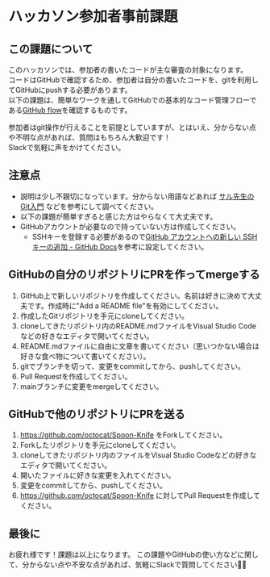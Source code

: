 # ハッカソン参加者事前課題

## この課題について
このハッカソンでは、参加者の書いたコードが主な審査の対象になります。  
コードはGitHubで確認するため、参加者は自分の書いたコードを、gitを利用してGitHubにpushする必要があります。  
以下の課題は、簡単なワークを通してGitHubでの基本的なコード管理フローである[GitHub flow](https://docs.github.com/ja/get-started/quickstart/github-flow)を確認するものです。  

参加者はgit操作が行えることを前提としていますが、とはいえ、分からない点や不明な点があれば、質問はもちろん大歓迎です！  
Slackで気軽に声をかけてください。

## 注意点

* 説明は少し不親切になっています。分からない用語などあれば [サル先生のGit入門](https://backlog.com/ja/git-tutorial/) などを参考にして調べてください。
* 以下の課題が簡単すぎると感じた方はやらなくて大丈夫です。
* GitHubアカウントが必要なので持っていない方は作成してください。
  * SSHキーを登録する必要があるので[GitHub アカウントへの新しい SSH キーの追加 - GitHub Docs](https://docs.github.com/ja/authentication/connecting-to-github-with-ssh/adding-a-new-ssh-key-to-your-github-account)を参考に設定してください。

## GitHubの自分のリポジトリにPRを作ってmergeする

1. GitHub上で新しいリポジトリを作成してください。名前は好きに決めて大丈夫です。作成時に"Add a README file"を有効にしてください。
2. 作成したGitリポジトリを手元にcloneしてください。
3. cloneしてきたリポジトリ内のREADME.mdファイルをVisual Studio Codeなどの好きなエディタで開いてください。
4. README.mdファイルに自由に文章を書いてください（思いつかない場合は好きな食べ物について書いてください）。
5. gitでブランチを切って、変更をcommitしてから、pushしてください。
6. Pull Requestを作成してください。
7. mainブランチに変更をmergeしてください。

## GitHubで他のリポジトリにPRを送る

1. https://github.com/octocat/Spoon-Knife をForkしてください。
2. Forkしたリポジトリを手元にcloneしてください。
3. cloneしてきたリポジトリ内のファイルをVisual Studio Codeなどの好きなエディタで開いてください。
4. 開いたファイルに好きな変更を入れてください。
5. 変更をcommitしてから、pushしてください。
6. https://github.com/octocat/Spoon-Knife に対してPull Requestを作成してください。

## 最後に
お疲れ様です！課題は以上になります。
この課題やGitHubの使い方などに関して、分からない点や不安な点があれば、気軽にSlackで質問してください🙆‍♂️
